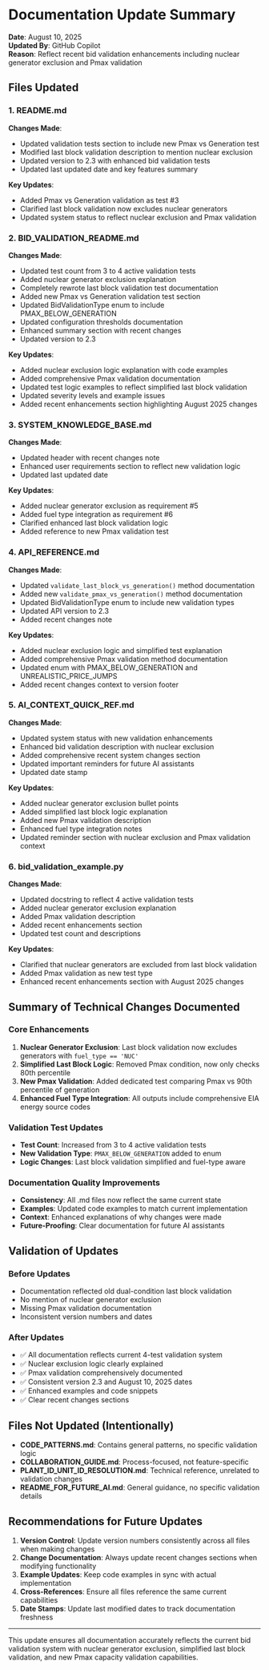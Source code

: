 # Documentation Update Summary

**Date**: August 10, 2025  
**Updated By**: GitHub Copilot  
**Reason**: Reflect recent bid validation enhancements including nuclear generator exclusion and Pmax validation

## Files Updated

### 1. README.md
**Changes Made**:
- Updated validation tests section to include new Pmax vs Generation test
- Modified last block validation description to mention nuclear exclusion
- Updated version to 2.3 with enhanced bid validation tests
- Updated last updated date and key features summary

**Key Updates**:
- Added Pmax vs Generation validation as test #3
- Clarified last block validation now excludes nuclear generators
- Updated system status to reflect nuclear exclusion and Pmax validation

### 2. BID_VALIDATION_README.md
**Changes Made**:
- Updated test count from 3 to 4 active validation tests
- Added nuclear generator exclusion explanation
- Completely rewrote last block validation test documentation
- Added new Pmax vs Generation validation test section
- Updated BidValidationType enum to include PMAX_BELOW_GENERATION
- Updated configuration thresholds documentation
- Enhanced summary section with recent changes
- Updated version to 2.3

**Key Updates**:
- Added nuclear exclusion logic explanation with code examples
- Added comprehensive Pmax validation documentation
- Updated test logic examples to reflect simplified last block validation
- Updated severity levels and example issues
- Added recent enhancements section highlighting August 2025 changes

### 3. SYSTEM_KNOWLEDGE_BASE.md
**Changes Made**:
- Updated header with recent changes note
- Enhanced user requirements section to reflect new validation logic
- Updated last updated date

**Key Updates**:
- Added nuclear generator exclusion as requirement #5
- Added fuel type integration as requirement #6
- Clarified enhanced last block validation logic
- Added reference to new Pmax validation test

### 4. API_REFERENCE.md
**Changes Made**:
- Updated `validate_last_block_vs_generation()` method documentation
- Added new `validate_pmax_vs_generation()` method documentation
- Updated BidValidationType enum to include new validation types
- Updated API version to 2.3
- Added recent changes note

**Key Updates**:
- Added nuclear exclusion logic and simplified test explanation
- Added comprehensive Pmax validation method documentation
- Updated enum with PMAX_BELOW_GENERATION and UNREALISTIC_PRICE_JUMPS
- Added recent changes context to version footer

### 5. AI_CONTEXT_QUICK_REF.md
**Changes Made**:
- Updated system status with new validation enhancements
- Enhanced bid validation description with nuclear exclusion
- Added comprehensive recent system changes section
- Updated important reminders for future AI assistants
- Updated date stamp

**Key Updates**:
- Added nuclear generator exclusion bullet points
- Added simplified last block logic explanation
- Added new Pmax validation description
- Enhanced fuel type integration notes
- Updated reminder section with nuclear exclusion and Pmax validation context

### 6. bid_validation_example.py
**Changes Made**:
- Updated docstring to reflect 4 active validation tests
- Added nuclear generator exclusion explanation
- Added Pmax validation description
- Added recent enhancements section
- Updated test count and descriptions

**Key Updates**:
- Clarified that nuclear generators are excluded from last block validation
- Added Pmax validation as new test type
- Enhanced recent enhancements section with August 2025 changes

## Summary of Technical Changes Documented

### Core Enhancements
1. **Nuclear Generator Exclusion**: Last block validation now excludes generators with `fuel_type == 'NUC'`
2. **Simplified Last Block Logic**: Removed Pmax condition, now only checks 80th percentile
3. **New Pmax Validation**: Added dedicated test comparing Pmax vs 90th percentile of generation
4. **Enhanced Fuel Type Integration**: All outputs include comprehensive EIA energy source codes

### Validation Test Updates
- **Test Count**: Increased from 3 to 4 active validation tests
- **New Validation Type**: `PMAX_BELOW_GENERATION` added to enum
- **Logic Changes**: Last block validation simplified and fuel-type aware

### Documentation Quality Improvements
- **Consistency**: All .md files now reflect the same current state
- **Examples**: Updated code examples to match current implementation
- **Context**: Enhanced explanations of why changes were made
- **Future-Proofing**: Clear documentation for future AI assistants

## Validation of Updates

### Before Updates
- Documentation reflected old dual-condition last block validation
- No mention of nuclear generator exclusion
- Missing Pmax validation documentation
- Inconsistent version numbers and dates

### After Updates
- ✅ All documentation reflects current 4-test validation system
- ✅ Nuclear exclusion logic clearly explained
- ✅ Pmax validation comprehensively documented
- ✅ Consistent version 2.3 and August 10, 2025 dates
- ✅ Enhanced examples and code snippets
- ✅ Clear recent changes sections

## Files Not Updated (Intentionally)
- **CODE_PATTERNS.md**: Contains general patterns, no specific validation logic
- **COLLABORATION_GUIDE.md**: Process-focused, not feature-specific
- **PLANT_ID_UNIT_ID_RESOLUTION.md**: Technical reference, unrelated to validation changes
- **README_FOR_FUTURE_AI.md**: General guidance, no specific validation details

## Recommendations for Future Updates

1. **Version Control**: Update version numbers consistently across all files when making changes
2. **Change Documentation**: Always update recent changes sections when modifying functionality
3. **Example Updates**: Keep code examples in sync with actual implementation
4. **Cross-References**: Ensure all files reference the same current capabilities
5. **Date Stamps**: Update last modified dates to track documentation freshness

---

This update ensures all documentation accurately reflects the current bid validation system with nuclear generator exclusion, simplified last block validation, and new Pmax capacity validation capabilities.
